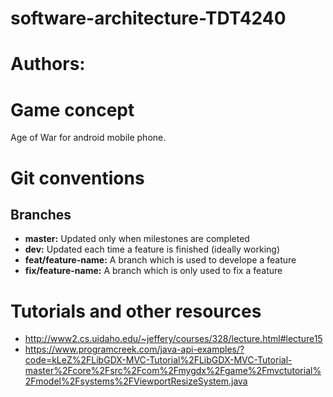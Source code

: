 # software-architecture-TDT4240

# Authors:

# Game concept
Age of War for android mobile phone.

# Git conventions
## Branches

* **master:** Updated only when milestones are completed
* **dev:** Updated each time a feature is finished (ideally working)
* **feat/feature-name:** A branch which is used to develope a feature
* **fix/feature-name:** A branch which is only used to fix a feature

# Tutorials and other resources
* http://www2.cs.uidaho.edu/~jeffery/courses/328/lecture.html#lecture15
* https://www.programcreek.com/java-api-examples/?code=kLeZ%2FLibGDX-MVC-Tutorial%2FLibGDX-MVC-Tutorial-master%2Fcore%2Fsrc%2Fcom%2Fmygdx%2Fgame%2Fmvctutorial%2Fmodel%2Fsystems%2FViewportResizeSystem.java
